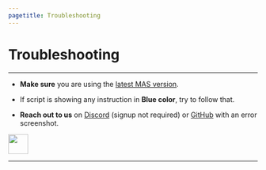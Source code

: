 ```yaml
---
pagetitle: Troubleshooting
---
```


# Troubleshooting

------------------------------------------------------------------------

-   **Make sure** you are using the [latest MAS version](index.html#Method_1_-_PowerShell).

-   If script is showing any instruction in **Blue color**, try to follow that.

-   **Reach out to us** on [Discord](https://discord.gg/tVFN4N84PP) (signup not required) or [GitHub](https://github.com/massgravel/Microsoft-Activation-Scripts) with an error screenshot.

<p class="discord-invite"><a href="https://discord.gg/tVFN4N84PP"><img height="40px" src="https://img.shields.io/discord/746721520931569757?style=social&logo=discord&label=Chat%20with%20us"></a></p>

------------------------------------------------------------------------
